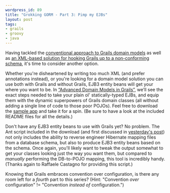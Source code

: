 ```yaml
---
wordpress_id: 89
title: "Grokking GORM - Part 3: Pimp my EJBs"
layout: post
tags:
- grails
- groovy
- java
---
```

Having tackled the [conventional approach to Grails domain models](http://jasonrudolph.com/blog/2007/07/20/groking-gorm-part-1-conventional-thinking/ "Grokking GORM - Part 1: Conventional Thinking") as well as [an XML-based solution for hooking Grails up to a non-conforming schema](http://jasonrudolph.com/blog/2007/07/21/groking-gorm-part-2-no-schema-left-behind/ "Grokking GORM - Part 2: No Schema Left Behind"), it's time to consider another option.  

Whether you're disheartened by writing too much XML (and prefer annotations instead), or you're looking for a domain model solution you can use both with Grails and without Grails, EJB3 entity beans will get your where you want to be.  In [“Advanced Domain Models in Grails”](http://www.nofluffjuststuff.com/speaker_topic_view.jsp?topicId=609), we’ll see the exact steps needed to take your plain ol' statically-typed EJBs, and equip them with the dynamic superpowers of Grails domain classes (all without adding a single line of code to those poor POJOs).  Feel free to download the [sample app](http://jasonrudolph.com/downloads/presentations/Advanced_Domain_Models_in_Grails-Example_Code.zip) and take it for a spin.  (Be sure to have a look at the included README files for all the details.)

Don't have any EJB3 entity beans to use with Grails yet?  No problem.  The Ant script included in the download (and first discussed in [yesterday's post](http://jasonrudolph.com/blog/2007/07/21/groking-gorm-part-2-no-schema-left-behind/ "Grokking GORM - Part 2: No Schema Left Behind")) not only includes the ability to reverse engineer Hibernate mapping files from a database schema, but also to produce EJB3 entity beans based on the schema.  Once again, you'll likely want to tweak the output somewhat to get your classes looking just the way you want them, but compared to *manually* performing the DB-to-POJO mapping, this tool is incredibly handy.  (Thanks again to Raffaele Castagno for providing this script.)

Knowing that Grails embraces convention over configuration, is there any room left for a *fourth* part to this series?  (Hint:  "Convention *over* configuration" != "Convention *instead of* configuration.")
